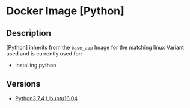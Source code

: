 Docker Image [Python]  
=====================

Description
-----------
[Python] inherits from the `base_app` Image for the matching linux Variant used and is currently used for:
* Installing python 

Versions 
--------
* [Python3.7.4 Ubuntu16.04](python3.7.4+ubuntu-16.04/README.md)